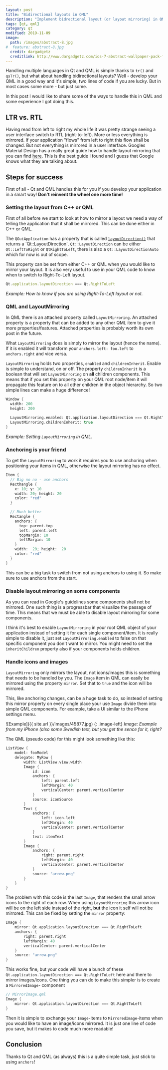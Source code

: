 ```yaml
---
layout: post
title: "Bidirectional layouts in QML"
description: "Implement bidrectional layout (or layout mirroring) in QML"
tags: [qt, qml]
category: qt
modified: 2019-11-09
image:
  path: /images/abstract-8.jpg
#  feature: abstract-8.jpg
  credit: dargadgetz
  creditlink: http://www.dargadgetz.com/ios-7-abstract-wallpaper-pack-for-iphone-5-and-ipod-touch-retina/
---
```


Handling multiple languages in Qt and QML is simple thanks to `tr()` and `qsTr()`, but what about handling bidirectional layouts? Well - develop your QML in a good way and it's simple, two lines of code if you are lucky. But in most cases some more - but just some.

In this post I would like to share some of the ways to handle this in QML and some experience I got doing this.

## LTR vs. RTL
Having read from left to right my whole life it was pretty strange seeing a user interface switch to RTL (right-to-left). More or less everything is mirrored. If your application "flows" from left to right this flow shall be changed.  But not everything is mirrored in a user interface. Googles Material Design has a really great guide how to handle layout mirroring that you can find [here]([https://material.io/design/usability/bidirectionality.html#mirroring-layout](https://material.io/design/usability/bidirectionality.html#mirroring-layout)). This is the best guide I found and I guess that Google knows what they are talking about.

## Steps for success
First of all - Qt and QML handles this for you if you develop your application in a smart way! **Don't reinvent the wheel one more time!**

### Setting the layout from C++ or QML
First of all before we start to look at how to mirror a layout we need a way of telling the application that it shall be mirrored. This can be done either in C++ or QML.

The `QGuiApplication` has a property that is called [`layoutDirection()`]([https://doc.qt.io/qt-5/qguiapplication.html#layoutDirection-prop](https://doc.qt.io/qt-5/qguiapplication.html#layoutDirection-prop)) that returns a `Qt::LayoutDirection`. `Qt::LayoutDirection` can be either `Qt::LeftToRight` or `QtRightToLeft`, there is also a `Qt::LayoutDirectionAuto` which for now is out of scope.

This property can be set from either C++ or QML when you would like to mirror your layout. It is also very useful to use in your QML code to know when to switch to Right-To-Left layout.


```javascript
Qt.application.layoutDirection === Qt.RightToLeft
```
*Example: How to know if you are using Right-To-Left layout or not.*

### QML and LayoutMirroring
In QML there is an attached property called `LayoutMirroring`. An attached property is a property that can be added to any other QML item to give it more properties/features. Attached properties is probably worth its own post in the future.

What `LayoutMirroring` does is simply to mirror the layout (hence the name). If it is enabled it will transform your `anchors.left: foo.left` to `anchors.right` and vice versa.

`LayoutMirroring` holds two properties, `enabled` and `childrenInherit`. Enable is simple to understand, on or off. The property `childrenInherit` is a boolean that will set `LayoutMirroring` on **all** children components. This means that if you set this property on your QML root node/item it will propagate this feature on to all other children in the object hierarchy. So two simple lines can make a huge difference!
```cpp
Window {
  width: 200
  height: 200

  LayoutMirroring.enabled: Qt.application.layoutDirection === Qt.RightToLeft
  LayoutMirroring.childrenInherit: true
}
```
*Example: Setting `LayoutMirroring` in QML.*

### Anchoring is your friend
To get the `LayoutMirroring` to work it requires you to use anchoring when positioning your items in QML, otherwise the layout mirroring has no effect.
```cpp
Item {
  // Big no no - use anchors
  Recthangle {
    x: 10; y: 10
    width: 20; height: 20
    color: "red"
  }

  // Much better
  Rectangle {
    anchors: {
      top: parent.top
      left: parent.left
      topMargin: 10
      leftMargin: 10
    }
    width:  20; height:  20
    color: "red"
  }
}
```
This can be a big task to switch from not using anchors to using it. So make sure to use anchors from the start.


### Disable layout mirroring on some components
As you can read in Google's guidelines some components shall not be mirrored. One such thing is a progressbar that visualize the passage of time. This means that we must be able to disable layout mirroring for some components.

I think it's best to enable `LayoutMirroring` in your root QML object of your application instead of setting it for each single component/item. It is really simple to disable it, just set `LayoutMirroring.enabled` to false on that specific component you don't want to mirror. You might need to set the `inheritChildren` property also if your components holds children.

### Handle icons and images
`LayoutMirroring` only mirrors the layout, not icons/images this is something that needs to be handled by you. The `Image` item in QML can easily be mirrored using the property `mirror`. Set that to `true` and the icon will be mirrored.

This, like anchoring changes, can be a huge task to do, so instead of setting this mirror property on every single place your use `Image` divide them into simple QML components. For example, take a UI similar to the iPhone settings menu.

![Example]({{ site.url }}/images/45877.jpg)
{: .image-left}
*Image: Example from my iPhone (also some Swedish text, but you get the sence for it, right?*

The QML (pseudo code) for this might look something like this:
```cpp
ListView {
    model: fooModel
    delegate: MyRow {
        width: ListView.view.width
        Image {
            id: icon
            anchors: {
                left: parent.left
                leftMargin: 40
                verticalCenter: parent.verticalCenter
            }
            source: iconSource
        }
        Text {
            anchors: {
                left: icon.left
                leftMargin: 40
                verticalCenter: parent.verticalCenter
            }
            text: itemText
        }
        Image {
            anchors: {
                right: parent.right
                leftMargin: 40
                verticalCenter: parent.verticalCenter
            }
            source: "arrow.png"
        }
    }
}
```
The problem with this code is the last `Image`, that renders the small arrow icons to the right of each row. When using `LayoutMirroring` this arrow icon will be on the left side instead of the right, **but** the icon it self will not be mirrored. This can be fixed by setting the `mirror` property:

```cpp
Image {
    mirror: Qt.application.layoutDirection === Qt.RightToLeft
    anchors: {
        right: parent.right
        leftMargin: 40
        verticalCenter: parent.verticalCenter
    }
    source: "arrow.png"
}
```
This works fine, but your code will have a bunch of these `Qt.application.layoutDirection === Qt.RightToLeft` here and there to mirror images/icons. One thing you can do to make this simpler is to create a `MirroredImage`- component
```cpp
// MirrorImage.qml
Image {
    mirror: Qt.application.layoutDirection === Qt.RightToLeft
}
```

Then it is simple to exchange your `Image`-items to `MirroredImage`-items when you would like to have an image/icons mirrored. It is just one line of code you save, but it makes to code much more readable!

## Conclusion
Thanks to Qt and QML (as always) this is a quite simple task, just stick to using `anchors`!
